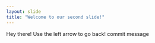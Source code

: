 ```yaml
---
layout: slide
title: "Welcome to our second slide!"
---
```

Hey there!
Use the left arrow to go back!
commit message
